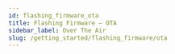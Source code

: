 ```yaml
---
id: flashing_firmware_ota
title: Flashing Firmware – OTA
sidebar_label: Over The Air
slug: /getting_started/flashing_firmware/ota
---
```

